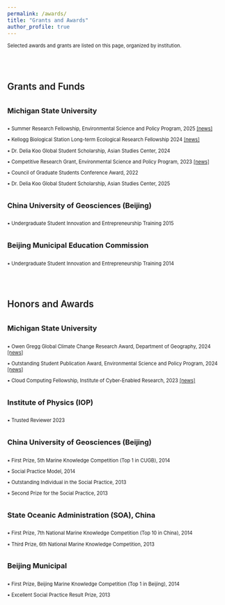 ```yaml
---
permalink: /awards/
title: "Grants and Awards"
author_profile: true
---
```


<style>
h2 {
 margin-top: 3.5em;     
 margin-bottom: 0.6em;
 font-weight: 600;
}

h3 {
 margin-top: 2em;
 margin-bottom: 1.5em;
 font-weight: 500;
}

p {
  font-size: 0.8em; 
}

h2::after {
 display: none !important;
}

h3::after {
 display: none !important;
}

ul li, ol li {
 margin-bottom: 0.25em;
}

hr {
 display: none !important;
}
</style>

Selected awards and grants are listed on this page, organized by institution.

## Grants and Funds
### <strong>Michigan State University</strong>
▪ Summer Research Fellowship, Environmental Science and Policy Program, 2025 <a href="https://espp.msu.edu/resources/summer-research-fellowships.html">[news]</a>

▪ Kellogg Biological Station Long-term Ecological Research Fellowship 2024 <a href="https://lter.kbs.msu.edu/get-involved/lter-graduate-fellowships/">[news]</a>

▪ Dr. Delia Koo Global Student Scholarship, Asian Studies Center, 2024

▪ Competitive Research Grant, Environmental Science and Policy Program, 2023 <a href="https://espp.msu.edu/resources/competitive-research-grant.html">[news]</a>

▪ Council of Graduate Students Conference Award, 2022

▪ Dr. Delia Koo Global Student Scholarship, Asian Studies Center, 2025 

### <strong>China University of Geosciences (Beijing)</strong>
▪ Undergraduate Student Innovation and Entrepreneurship Training 2015

### <strong>Beijing Municipal Education Commission</strong>
▪ Undergraduate Student Innovation and Entrepreneurship Training 2014

## Honors and Awards
### <strong>Michigan State University</strong>
▪ Owen Gregg Global Climate Change Research Award, Department of Geography, 2024 <a href="https://geo.msu.edu/news-events/news/2024-05-20.html">[news]</a>

▪ Outstanding Student Publication Award, Environmental Science and Policy Program, 2024 <a href="https://espp.msu.edu/resources/publication-awards.html">[news]</a>

▪ Cloud Computing Fellowship, Institute of Cyber-Enabled Research, 2023 <a href="https://icer.msu.edu/News/2023-Cloud-Computing-Fellows-Embark-on-Journey-of-Innovation">[news]</a>

### <strong>Institute of Physics (IOP)</strong>
▪ Trusted Reviewer 2023

### <strong>China University of Geosciences (Beijing)</strong>
▪ First Prize, 5th Marine Knowledge Competition (Top 1 in CUGB), 2014

▪ Social Practice Model, 2014

▪ Outstanding Individual in the Social Practice, 2013

▪ Second Prize for the Social Practice, 2013

### <strong>State Oceanic Administration (SOA), China</strong>
▪ First Prize, 7th National Marine Knowledge Competition (Top 10 in China), 2014

▪ Third Prize, 6th National Marine Knowledge Competition, 2013

### <strong>Beijing Municipal</strong>
▪ First Prize, Beijing Marine Knowledge Competition (Top 1 in Beijing), 2014

▪ Excellent Social Practice Result Prize, 2013

